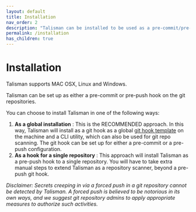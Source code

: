 ```yaml
---
layout: default
title: Installation
nav_order: 2
description: "Talisman can be installed to be used as a pre-commit/pre-push hook or as a repository scanner" 
permalink: /installation
has_children: true
---
```


# Installation

Talisman supports MAC OSX, Linux and Windows. 

Talisman can be set up as either a pre-commit or pre-push hook on the git repositories.

You can choose to install Talisman in one of the following ways:
1. **As a global installation** : This is the RECOMMENDED approach. In this way, Talisman will install as a git hook as a global [git hook template](https://git-scm.com/docs/git-init#_template_directory) on the machine and a CLI utility, which can also be used for git repo scanning. The git hook can be set up for either a pre-commit or a pre-push configuration.   
2. **As a hook for a single repository** : This approach will install Talisman as a pre-push hook to a single repository. You will have to take extra manual steps to extend Talisman as a repository scanner, beyond a pre-push git hook.


*Disclaimer: Secrets creeping in via a forced push in a git repository cannot be detected by Talisman. A forced push is believed to be notorious in its own ways, and we suggest git repository admins to apply appropriate measures to authorize such activities.*
